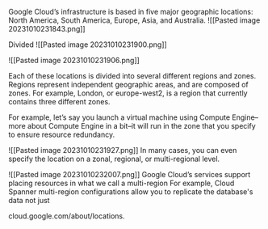Google Cloud’s infrastructure is based in five major geographic locations: North America, South America, Europe, Asia, and Australia.
![[Pasted image 20231010231843.png]]

Divided
![[Pasted image 20231010231900.png]]

![[Pasted image 20231010231906.png]]


Each of these locations is divided into several different regions and zones.
Regions represent independent geographic areas, and are composed of zones.
For example, London, or europe-west2, is a region that currently contains three different zones.




For example, let’s say you launch a virtual machine using Compute Engine–more about Compute Engine in a bit–it will run in the zone that you specify to ensure resource redundancy.


![[Pasted image 20231010231927.png]]
In many cases, you can even specify the location on a zonal, regional, or multi-regional level.


![[Pasted image 20231010232007.png]]
Google Cloud’s services support placing resources in what we call a multi-region
For example, Cloud Spanner multi-region configurations allow you to replicate the database's data not just

cloud.google.com/about/locations.